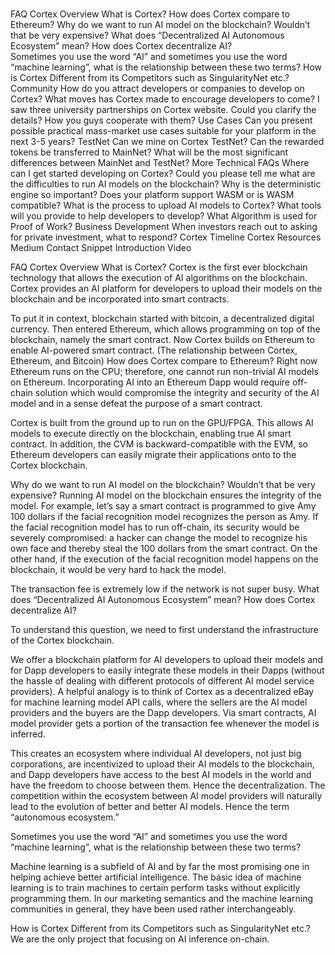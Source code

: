 <!-- TITLE: Home -->
<!-- SUBTITLE: A quick summary of Home -->

#
FAQ
Cortex Overview
What is Cortex?
How does Cortex compare to Ethereum?
Why do we want to run AI model on the blockchain? Wouldn’t that be very expensive?
What does “Decentralized AI Autonomous Ecosystem” mean? How does Cortex decentralize AI?  
Sometimes you use the word “AI” and sometimes you use the word “machine learning”, what is the relationship between these two terms?
How is Cortex Different from its Competitors such as SingularityNet etc.?
Community
How do you attract developers or companies to develop on Cortex? What moves has Cortex made to encourage developers to come?
I saw three university partnerships on Cortex website. Could you clarify the details? How you guys cooperate with them?
Use Cases 
Can you present possible practical mass-market use cases suitable for your platform in the next 3-5 years?
TestNet
Can we mine on Cortex TestNet? Can the rewarded tokens be transferred to MainNet?
What will be the most significant differences between MainNet and TestNet?
More Technical FAQs
Where can I get started developing on Cortex?
Could you please tell me what are the difficulties to run AI models on the blockchain? Why is the deterministic engine so important?
Does your platform support WASM or is WASM compatible?
What is the process to upload AI models to Cortex?
What tools will you provide to help developers to develop?
What Algorithm is used for Proof of Work?
Business Development 
When investors reach out to asking for private investment, what to respond?
Cortex Timeline
Cortex Resources
Medium Contact Snippet
Introduction Video

FAQ
Cortex Overview
What is Cortex?
Cortex is the first ever blockchain technology that allows the execution of AI algorithms on the blockchain. Cortex provides an AI platform for developers to upload their models on the blockchain and be incorporated into smart contracts. 

To put it in context, blockchain started with bitcoin, a decentralized digital currency. Then entered Ethereum, which allows programming on top of the blockchain, namely the smart contract. Now Cortex builds on Ethereum to enable AI-powered smart contract. 
(The relationship between Cortex, Ethereum, and Bitcoin)
How does Cortex compare to Ethereum?
Right now Ethereum runs on the CPU; therefore, one cannot run non-trivial AI models on Ethereum. Incorporating AI into an Ethereum Dapp would require off-chain solution which would compromise the integrity and security of the AI model and in a sense defeat the purpose of a smart contract. 

Cortex is built from the ground up to run on the GPU/FPGA. This allows AI models to execute directly on the blockchain, enabling true AI smart contract. In addition, the CVM is backward-compatible with the EVM, so Ethereum developers can easily migrate their applications onto to the Cortex blockchain.  

Why do we want to run AI model on the blockchain? Wouldn’t that be very expensive?
Running AI model on the blockchain ensures the integrity of the model. For example, let’s say a smart contract is programmed to give Amy 100 dollars if the facial recognition model recognizes the person as Amy. If the facial recognition model has to run off-chain, its security would be severely compromised: a hacker can change the model to recognize his own face and thereby steal the 100 dollars from the smart contract. On the other hand, if the execution of the facial recognition model happens on the blockchain, it would be very hard to hack the model.  

The transaction fee is extremely low if the network is not super busy. 
What does “Decentralized AI Autonomous Ecosystem” mean? How does Cortex decentralize AI?  

To understand this question, we need to first understand the infrastructure of the Cortex blockchain.

We offer a blockchain platform for AI developers to upload their models and for Dapp developers to easily integrate these models in their Dapps (without the hassle of dealing with different protocols of different AI model service providers). A helpful analogy is to think of Cortex as a decentralized eBay for machine learning model API calls, where the sellers are the AI model providers and the buyers are the Dapp developers. Via smart contracts, AI model provider gets a portion of the transaction fee whenever the model is inferred. 

This creates an ecosystem where individual AI developers, not just big corporations, are incentivized to upload their AI models to the blockchain, and Dapp developers have access to the best AI models in the world and have the freedom to choose between them. Hence the decentralization. The competition within the ecosystem between AI model providers will naturally lead to the evolution of better and better AI models. Hence the term “autonomous ecosystem.”

Sometimes you use the word “AI” and sometimes you use the word “machine learning”, what is the relationship between these two terms?

Machine learning is a subfield of AI and by far the most promising one in helping achieve better artificial intelligence. The basic idea of machine learning is to train machines to certain perform tasks without explicitly programming them. In our marketing semantics and the machine learning communities in general, they have been used rather interchangeably. 


How is Cortex Different from its Competitors such as SingularityNet etc.?
We are the only project that focusing on AI inference on-chain. 








